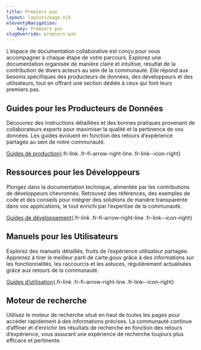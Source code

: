 ```yaml
---
title: Premiers pas
layout: layouts/page.njk
eleventyNavigation:
    key: Premiers pas
slugOverride: premiers-pas
---
```


L’espace de documentation collaborative est conçu pour vous accompagner à chaque étape de votre parcours. Explorez une documentation organisée de manière claire et intuitive, résultat de la contribution de divers acteurs au sein de la communauté. Elle répond aux besoins spécifiques des producteurs de données, des développeurs et des utilisateurs, tout en offrant une section dédiée à ceux qui font leurs premiers pas.

## Guides pour les Producteurs de Données

Découvrez des instructions détaillées et des bonnes pratiques provenant de collaborateurs experts pour maximiser la qualité et la pertinence de vos données. Les guides évoluent en fonction des retours d’expérience partagés au sein de notre communauté.

[Guides de production](/fr/producteur){.fr-link .fr-fi-arrow-right-line .fr-link--icon-right}

## Ressources pour les Développeurs

Plongez dans la documentation technique, alimentée par les contributions de développeurs chevronnés. Retrouvez des références, des exemples de code et des conseils pour intégrer des solutions de manière transparente dans vos applications, le tout enrichi par l’expertise de la communauté.

[Guides de développement](/fr/developpeur){.fr-link .fr-fi-arrow-right-line .fr-link--icon-right}

## Manuels pour les Utilisateurs

Explorez des manuels détaillés, fruits de l’expérience utilisateur partagée. Apprenez à tirer le meilleur parti de carte.gouv grâce à des informations sur les fonctionnalités, les raccourcis et les astuces, régulièrement actualisées grâce aux retours de la communauté.

[Guides d’utilisation](/fr/utilisateur){.fr-link .fr-fi-arrow-right-line .fr-link--icon-right}

## Moteur de recherche

Utilisez le moteur de recherche situé en haut de toutes les pages pour accéder rapidement à des informations précises. La communauté continue d’affiner et d’enrichir les résultats de recherche en fonction des retours d’expérience, vous assurant une expérience de recherche toujours plus efficace et pertinente.
